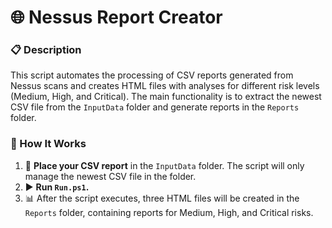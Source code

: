 # 🌐 Nessus Report Creator

### 📋 Description

This script automates the processing of CSV reports generated from Nessus scans and creates HTML files with analyses for different risk levels (Medium, High, and Critical). The main functionality is to extract the newest CSV file from the `InputData` folder and generate reports in the `Reports` folder.

### 🚀 How It Works

1. 📁 **Place your CSV report** in the `InputData` folder. The script will only manage the newest CSV file in the folder.
2. ▶️ **Run `Run.ps1`.**
3. 📊 After the script executes, three HTML files will be created in the `Reports` folder, containing reports for Medium, High, and Critical risks.
